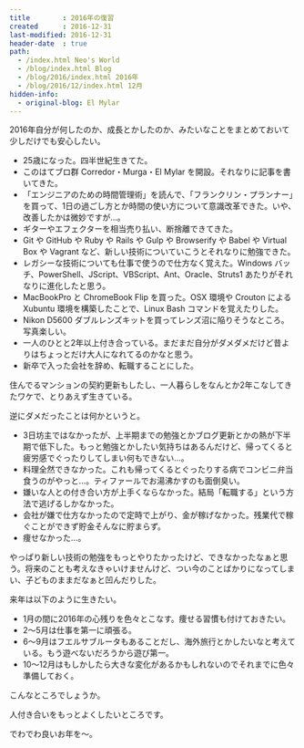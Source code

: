 ```yaml
---
title        : 2016年の復習
created      : 2016-12-31
last-modified: 2016-12-31
header-date  : true
path:
  - /index.html Neo's World
  - /blog/index.html Blog
  - /blog/2016/index.html 2016年
  - /blog/2016/12/index.html 12月
hidden-info:
  - original-blog: El Mylar
---
```


2016年自分が何したのか、成長とかしたのか、みたいなことをまとめておいて少しだけでも安心したい。

- 25歳になった。四半世紀生きてた。
- このはてブロ群 Corredor・Murga・El Mylar を開設。それなりに記事を書いてきた。
- 「エンジニアのための時間管理術」を読んで、「フランクリン・プランナー」を買って、1日の過ごし方とか時間の使い方について意識改革できた。いや、改善したかは微妙ですが…。
- ギターやエフェクターを相当売り払い、断捨離できてきた。
- Git や GitHub や Ruby や Rails や Gulp や Browserify や Babel や Virtual Box や Vagrant など、新しい技術についていこうとそれなりに勉強できた。
- レガシーな技術についても仕事で使うので仕方なく覚えた。Windows バッチ、PowerShell、JScript、VBScript、Ant、Oracle、Struts1 あたりがそれなりに進化したと思う。
- MacBookPro と ChromeBook Flip を買った。OSX 環境や Crouton による Xubuntu 環境を構築したことで、Linux Bash コマンドを覚えたりした。
- Nikon D5600 ダブルレンズキットを買ってレンズ沼に陥りそうなところ。写真楽しい。
- 一人のひとと2年以上付き合っている。まだまだ自分がダメダメだけど昔よりはちょっとだけ大人になれてるのかなと思う。
- 新卒で入った会社を辞め、転職することにした。

住んでるマンションの契約更新もしたし、一人暮らしをなんとか2年こなしてきたワケで、とりあえず生きている。

逆にダメだったことは何かというと。

- 3日坊主ではなかったが、上半期までの勉強とかブログ更新とかの熱が下半期で低下した。もっと勉強とかしたい気持ちはあるんだけど、帰ってくると疲労感でぐったりしてしまい何もできない…。
- 料理全然できなかった。これも帰ってくるとぐったりする病でコンビニ弁当食うのがやっと…。ティファールでお湯沸かすのも面倒臭い。
- 嫌いな人との付き合い方が上手くならなかった。結局「転職する」という方法で逃げるしかなかった。
- 会社が嫌で仕方なかったので定時で上がり、金が稼げなかった。残業代で稼ぐことができず貯金そんなに貯まらず。
- 痩せなかった…。

やっぱり新しい技術の勉強をもっとやりたかったけど、できなかったなぁと思う。将来のことも考えなきゃいけませんけど、つい今のことばかりになってしまい、子どものままだなぁと凹んだりした。

来年は以下のように生きたい。

- 1月の間に2016年の心残りを色々とこなす。痩せる習慣も付けておきたい。
- 2～5月は仕事を第一に頑張る。
- 6～9月はフエルサブルータもあることだし、海外旅行とかしたいなと考えている。もう遊べないだろうから遊び第一。
- 10～12月はもしかしたら大きな変化があるかもしれないのでそれまでに色々準備しておく。

こんなところでしょうか。

人付き合いをもっとよくしたいところです。

でわでわ良いお年を～。

